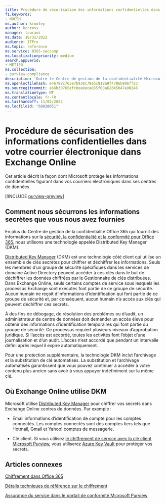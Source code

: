 ```yaml
---
title: Procédure de sécurisation des informations confidentielles dans votre courrier électronique dans Exchange Online
f1.keywords:
- NOCSH
ms.author: krowley
author: kccross
manager: laurawi
ms.date: 10/31/2022
audience: ITPro
ms.topic: reference
ms.service: O365-seccomp
ms.localizationpriority: medium
search.appverid:
- MET150
ms.collection:
- purview-compliance
description: 'Outre le Centre de gestion de la confidentialité Microsoft qui fournit des informations sur la sécurité, la confidentialité et la conformité pour Microsoft 365, découvrez comment Microsoft aide à protéger les secrets que vous stockez dans ses centres de données. '
ms.openlocfilehash: e46788c763e7b930c79abc918a9f4706b896ff23
ms.sourcegitcommit: a66b30765efc0ea0eca865f08a62d45047a90246
ms.translationtype: MT
ms.contentlocale: fr-FR
ms.lasthandoff: 11/02/2022
ms.locfileid: "68828051"
---
```

# <a name="how-exchange-online-secures-your-email-secrets"></a>Procédure de sécurisation des informations confidentielles dans votre courrier électronique dans Exchange Online

Cet article décrit la façon dont Microsoft protège les informations confidentielles figurant dans vos courriers électroniques dans ses centres de données.
  
[!INCLUDE [purview-preview](../includes/purview-preview.md)]

## <a name="how-we-secure-secret-information-provided-by-you"></a>Comment nous sécurrons les informations secrètes que vous nous avez fournies

En plus du Centre de gestion de la confidentialité Office 365 qui fournit des informations sur la [sécurité, la confidentialité et la conformité pour Office 365](./get-started-with-service-trust-portal.md), nous utilisons une technologie appelée Distributed Key Manager (DKM).
  
[Distributed Key Manager](office-365-bitlocker-and-distributed-key-manager-for-encryption.md) (DKM) est une technologie côté client qui utilise un ensemble de clés secrètes pour chiffrer et déchiffrer les informations. Seuls les membres d’un groupe de sécurité spécifiques dans les services de domaine Active Directory peuvent accéder à ces clés dans le but de déchiffrer les données chiffrées par le Gestionnaire de clés distribuées. Dans Exchange Online, seuls certains comptes de service sous lesquels les processus Exchange sont exécutés font partie de ce groupe de sécurité. Aucun humain ne reçoit d’informations d’identification qui font partie de ce groupe de sécurité et, par conséquent, aucun humain n’a accès aux clés qui peuvent déchiffrer ces secrets.
  
À des fins de débogage, de résolution des problèmes ou d’audit, un administrateur de centre de données doit demander un accès élevé pour obtenir des informations d’identification temporaires qui font partie du groupe de sécurité. Ce processus requiert plusieurs niveaux d’approbation juridique. Si l’accès est accordé, toutes les activités font l’objet d’une journalisation et d’un audit. L’accès n’est accordé que pendant un intervalle défini après lequel il expire automatiquement.
  
Pour une protection supplémentaire, la technologie DKM inclut l’archivage et la substitution de clé automatisés. La substitution et l’archivage automatisés garantissent que vous pouvez continuer à accéder à votre contenu plus ancien sans avoir à vous appuyer indéfiniment sur la même clé.
  
## <a name="where-exchange-online-uses-dkm"></a>Où Exchange Online utilise DKM

Microsoft utilise [Distributed Key Manager](office-365-bitlocker-and-distributed-key-manager-for-encryption.md) pour chiffrer vos secrets dans Exchange Online centres de données. Par exemple :
  
- Email informations d’identification de compte pour les comptes connectés. Les comptes connectés sont des comptes tiers tels que Hotmail, Gmail et Yahoo! comptes de messagerie.

- Clé client. Si vous utilisez [le chiffrement de service avec la clé client Microsoft Purview](customer-key-overview.md), vous utiliserez [Azure Key Vault](/azure/key-vault/key-vault-whatis) pour protéger vos secrets.

## <a name="related-articles"></a>Articles connexes

[Chiffrement dans Office 365](encryption.md)
  
[Détails techniques de référence sur le chiffrement](technical-reference-details-about-encryption.md)
  
[Assurance du service dans le portail de conformité Microsoft Purview](./service-assurance.md)
